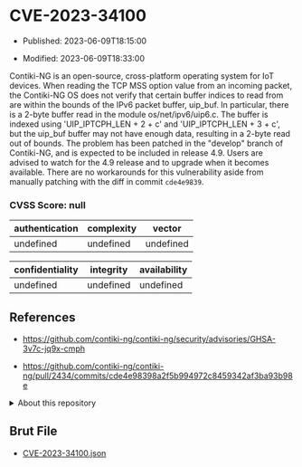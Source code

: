 # CVE-2023-34100

- Published: 2023-06-09T18:15:00

- Modified: 2023-06-09T18:33:00

Contiki-NG is an open-source, cross-platform operating system for IoT devices. When reading the TCP MSS option value from an incoming packet, the Contiki-NG OS does not verify that certain buffer indices to read from are within the bounds of the IPv6 packet buffer, uip_buf. In particular, there is a 2-byte buffer read in the module os/net/ipv6/uip6.c. The buffer is indexed using 'UIP_IPTCPH_LEN + 2 + c' and 'UIP_IPTCPH_LEN + 3 + c', but the uip_buf buffer may not have enough data, resulting in a 2-byte read out of bounds. The problem has been patched in the "develop" branch of Contiki-NG, and is expected to be included in release 4.9. Users are advised to watch for the 4.9 release and to upgrade when it becomes available. There are no workarounds for this vulnerability aside from manually patching with the diff in commit `cde4e9839`.

### CVSS Score: **null**

| authentication | complexity | vector |
| --- | --- | --- |
| undefined | undefined | undefined |

| confidentiality | integrity | availability |
| --- | --- | --- |
| undefined | undefined | undefined |

## References

* https://github.com/contiki-ng/contiki-ng/security/advisories/GHSA-3v7c-jq9x-cmph

* https://github.com/contiki-ng/contiki-ng/pull/2434/commits/cde4e98398a2f5b994972c8459342af3ba93b98e

<details>
<summary>About this repository</summary> 

  This repository is part of the project [Live Hack CVE](https://github.com/Live-Hack-CVE). Main website can be found [www.live-hack.org](https://www.live-hack.org) 
  
  Made by [Sn0wAlice](https://github.com/Sn0wAlice) for the people that care about security and need to have a feed of the latest CVEs. Hope you enjoy it, don't forget to star the repo and follow me on [Twitter](https://twitter.com/Sn0wAlice) and [Github](https://github.com/Sn0wAlice). And that is my [personnal website](https://www.alice-snow.me/)

  - [Home Page](https://github.com/Live-Hack-CVE)
  - [Framework](https://github.com/Live-Hack-CVE/cve-framework)
  - [CVE database](https://github.com/Live-Hack-CVE/full_database)
  - [Changelog](https://github.com/Live-Hack-CVE/Changelog)
</details>

## Brut File

* [CVE-2023-34100.json](https://raw.githubusercontent.com/Live-Hack-CVE/full_database/main/cves/2023/CVE-2023-34100.json)

